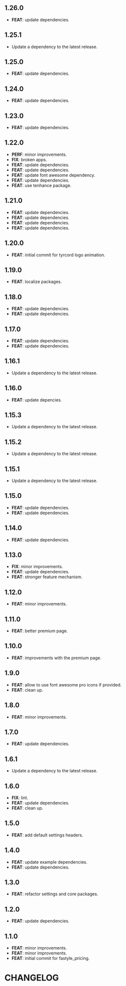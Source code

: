 ## 1.26.0

 - **FEAT**: update dependencies.

## 1.25.1

 - Update a dependency to the latest release.

## 1.25.0

 - **FEAT**: update dependencies.

## 1.24.0

 - **FEAT**: update dependencies.

## 1.23.0

 - **FEAT**: update dependencies.

## 1.22.0

 - **PERF**: minor improvements.
 - **FIX**: broken apps.
 - **FEAT**: update dependencies.
 - **FEAT**: update dependencies.
 - **FEAT**: update font awesome dependency.
 - **FEAT**: update dependencies.
 - **FEAT**: use tenhance package.

## 1.21.0

 - **FEAT**: update dependencies.
 - **FEAT**: update dependencies.
 - **FEAT**: update dependencies.
 - **FEAT**: update dependencies.

## 1.20.0

 - **FEAT**: initial commit for tyrcord logo animation.

## 1.19.0

 - **FEAT**: localize packages.

## 1.18.0

 - **FEAT**: update dependencies.
 - **FEAT**: update dependencies.

## 1.17.0

 - **FEAT**: update dependencies.
 - **FEAT**: update dependencies.

## 1.16.1

 - Update a dependency to the latest release.

## 1.16.0

 - **FEAT**: update depencies.

## 1.15.3

 - Update a dependency to the latest release.

## 1.15.2

 - Update a dependency to the latest release.

## 1.15.1

 - Update a dependency to the latest release.

## 1.15.0

 - **FEAT**: update dependencies.
 - **FEAT**: update dependencies.

## 1.14.0

 - **FEAT**: update dependencies.

## 1.13.0

 - **FIX**: minor improvements.
 - **FEAT**: update dependencies.
 - **FEAT**: stronger feature mechanism.

## 1.12.0

 - **FEAT**: minor improvements.

## 1.11.0

 - **FEAT**: better premium page.

## 1.10.0

 - **FEAT**: improvements with the premium page.

## 1.9.0

 - **FEAT**: allow to use font awesome pro icons if provided.
 - **FEAT**: clean up.

## 1.8.0

 - **FEAT**: minor improvements.

## 1.7.0

 - **FEAT**: update dependencies.

## 1.6.1

 - Update a dependency to the latest release.

## 1.6.0

 - **FIX**: lint.
 - **FEAT**: update dependencies.
 - **FEAT**: clean up.

## 1.5.0

 - **FEAT**: add default settings headers.

## 1.4.0

 - **FEAT**: update example dependencies.
 - **FEAT**: update dependencies.

## 1.3.0

 - **FEAT**: refactor settings and core packages.

## 1.2.0

 - **FEAT**: update dependencies.

## 1.1.0

 - **FEAT**: minor improvements.
 - **FEAT**: minor improvements.
 - **FEAT**: initial commit for fastyle_pricing.

# CHANGELOG
